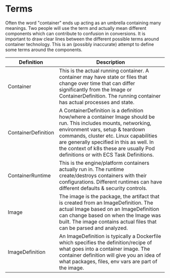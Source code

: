 # Terms
Often the word "container" ends up acting as an umbrella containing many meanings. Two people will use the term and actually mean different components which can contribute to confusion in conversions. It is important to draw clear lines between the different possible terms around container technology. This is an (possibly inaccurate) attempt to define some terms around the components.


| Definition          | Description                                                                                                                                                                                                                                                                                                                    |
|---------------------|--------------------------------------------------------------------------------------------------------------------------------------------------------------------------------------------------------------------------------------------------------------------------------------------------------------------------------|
| Container           | This is the actual running container. A container may have state or files that change over time that can differ significantly from the Image or ContainerDefinition. The running container has actual processes and state.                                                                                                     |
| ContainerDefinition | A ContainerDefinition is a definition how/where a container Image should be run. This includes mounts, networking, environment vars, setup & teardown commands, cluster etc. Linux capabilities are generally specified in this as well. In the context of k8s these are usually Pod definitions or with ECS Task Definitions. |
| ContainerRuntime    | This is the engine/platform containers actually run in. The runtime create/destroys containers with their configurations.  Different runtimes can have different defaults & security controls.                                                                                                                                 |
| Image               | The image is the package, the artifact that is created from an ImageDefinition. The actual Image based on an ImageDefinition can change based on when the Image was built. The image contains actual files that can be parsed and analyzed.                                                                                    |
| ImageDefinition     | An ImageDefinition is typically a Dockerfile which specifies the definition/recipe of what goes into a container image. The container definition will give you an idea of what packages, files, env vars are part of the image.                                                                                                |